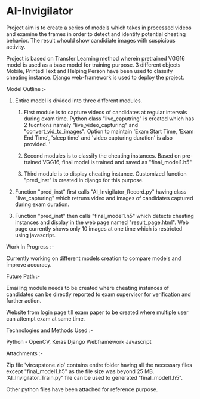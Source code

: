 # AI-Invigilator

Project aim is to create a series of models which takes in processed videos and examine the frames in order to detect and identify potential cheating behavior. The result whould show candidiate images with suspicious activity.

Project is based on Transfer Learning method wherein pretrained VGG16 model is used as a base model for training purpose. 3 different objects Mobile, Printed Text and Helping Person have been used to classify cheating instance. Django web-framework is used to deploy the project.

Model Outline :-

1. Entire model is divided into three different modules. 
    
    1. First module is to capture videos of candidates at regular intervals during exam time. Python class "live_caputring" is created which has 2 fucntions namely
       "live_video_capturing" and "convert_vid_to_images". Option to maintain 'Exam Start Time, 'Exam End Time', 'sleep time' and 'video capturing duration' is also provided.
       '
    2. Second modules is to classify the cheating instances. Based on pre-trained VGG16, final model is trained and saved as "final_model1.h5"
    
    3. Third module is to display cheating instance. Customized function "pred_inst" is created in django for this purpose.

2.  Function "pred_inst" first calls "AI_Invigilator_Record.py" having class "live_capturing" which retruns video and images of candidates captured during exam duration.

3.  Function "pred_inst" then calls "final_model1.h5" which detects cheating instances and display in the web page named "result_page.html". Web page currently shows only 10
    images at one time which is restricted using javascript.
    
    
Work In Progress :-
 
Currently working on different models creation to compare models and improve accuracy.


Future Path :-

Emailing module needs to be created where cheating instances of candidates can be directly reported to exam supervisor for verification and further action.

Website from login page till exam paper to be created where multiple user can attempt exam at same time.


Technologies and Methods Used :-

Python - OpenCV, Keras
Django Webframework
Javascript

Attachments :-

Zip file 'vircapstone.zip' contains entire folder having all the necessary files except "final_model1.h5" as the file size was beyond 25 MB. 'AI_Invigilator_Train.py" file can be used to generated "final_model1.h5".

Other python files have been attached for reference purpose.
